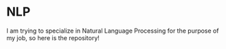 # NLP
I am trying to specialize in Natural Language Processing for the purpose of my job, so here is the repository!
